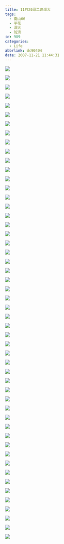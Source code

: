 ```yaml
---
title: 11月20周二晚深大
tags:
  - 南山66
  - 平花
  - 深大
  - 轮滑
id: 989
categories:
  - Life
abbrlink: dc90404
date: 2007-11-21 11:44:31
---
```


![](/images/2007/11/21_112322_9118.jpg)
<!--more-->
![](/images/2007/11/21_112559_9119.jpg)

![](/images/2007/11/21_112604_9120.jpg)

![](/images/2007/11/21_112609_9121.jpg)

![](/images/2007/11/21_112615_9122.jpg)

![](/images/2007/11/21_112621_9123.jpg)

![](/images/2007/11/21_112626_9124.jpg)

![](/images/2007/11/21_112631_9125.jpg)

![](/images/2007/11/21_112637_9126.jpg)

![](/images/2007/11/21_112641_9127.jpg)

![](/images/2007/11/21_112647_9128.jpg)

![](/images/2007/11/21_112652_9129.jpg)

![](/images/2007/11/21_112658_9130.jpg)

![](/images/2007/11/21_112704_9131.jpg)

![](/images/2007/11/21_112710_9132.jpg)

![](/images/2007/11/21_112715_9133.jpg)

![](/images/2007/11/21_112723_9134.jpg)

![](/images/2007/11/21_112729_9135.jpg)

![](/images/2007/11/21_112734_9136.jpg)

![](/images/2007/11/21_112740_9137.jpg)

![](/images/2007/11/21_112746_9138.jpg)

![](/images/2007/11/21_112752_9139.jpg)

![](/images/2007/11/21_112757_9140.jpg)

![](/images/2007/11/21_112804_9141.jpg)

![](/images/2007/11/21_112809_9142.jpg)

![](/images/2007/11/21_112856_9143.jpg)

![](/images/2007/11/21_112904_9144.jpg)

![](/images/2007/11/21_112914_9145.jpg)

![](/images/2007/11/21_114112_9146.jpg)

![](/images/2007/11/21_114118_9147.jpg)

![](/images/2007/11/21_114132_9148.jpg)

![](/images/2007/11/21_114141_9149.jpg)

![](/images/2007/11/21_114148_9150.jpg)

![](/images/2007/11/21_114155_9151.jpg)

![](/images/2007/11/21_114202_9152.jpg)

![](/images/2007/11/21_114207_9153.jpg)

![](/images/2007/11/21_114214_9154.jpg)

![](/images/2007/11/21_114219_9155.jpg)

![](/images/2007/11/21_114225_9156.jpg)

![](/images/2007/11/21_114230_9157.jpg)

![](/images/2007/11/21_114236_9158.jpg)

![](/images/2007/11/21_114242_9159.jpg)

![](/images/2007/11/21_114248_9160.jpg)

![](/images/2007/11/21_114253_9161.jpg)

![](/images/2007/11/21_114258_9162.jpg)

![](/images/2007/11/21_114304_9163.jpg)

![](/images/2007/11/21_114310_9164.jpg)

![](/images/2007/11/21_114315_9165.jpg)

![](/images/2007/11/21_114322_9166.jpg)

![](/images/2007/11/21_114327_9167.jpg)

![](/images/2007/11/21_114333_9168.jpg)

![](/images/2007/11/21_114339_9169.jpg)